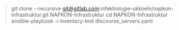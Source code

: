 > git clone --recursive git@gitlab.com:infektiologie-ukkoeln/napkon-infrastruktur.git NAPKON-Infrastruktur
> cd NAPKON-Infrastruktur
> ansible-playbook -i inventory-test discourse_servers.yaml
